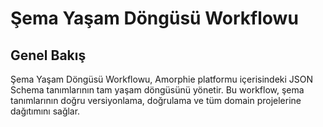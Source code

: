 # Şema Yaşam Döngüsü Workflowu

## Genel Bakış
Şema Yaşam Döngüsü Workflowu, Amorphie platformu içerisindeki JSON Schema tanımlarının tam yaşam döngüsünü yönetir. Bu workflow, şema tanımlarının doğru versiyonlama, doğrulama ve tüm domain projelerine dağıtımını sağlar.
